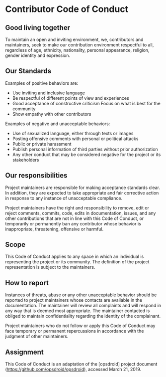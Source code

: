 # Contributor Code of Conduct

## Good living together

To maintain an open and inviting environment, we, contributors and maintainers, seek to make our contribution environment respectful to all, regardless of age, ethnicity, nationality, personal appearance, religion, gender identity and expression.

## Our Standards

Examples of positive behaviors are:

* Use inviting and inclusive language
* Be respectful of different points of view and experiences
* Good acceptance of constructive criticism
Focus on what is best for the community
* Show empathy with other contributors

Examples of negative and unacceptable behaviors:

* Use of sexualized language, either through texts or images
* Posting offensive comments with personal or political attacks
* Public or private harassment
* Publish personal information of third parties without prior authorization
* Any other conduct that may be considered negative for the project or its stakeholders

## Our responsibilities

Project maintainers are responsible for making acceptance standards clear. In addition, they are expected to take appropriate and fair corrective action in response to any instance of unacceptable compliance.

Project maintainers have the right and responsibility to remove, edit or reject comments, commits, code, edits in documentation, issues, and any other contributions that are not in line with this Code of Conduct, or temporarily or permanently ban any contributor whose behavior is inappropriate, threatening, offensive or harmful.

## Scope

This Code of Conduct applies to any space in which an individual is representing the project or its community. The definition of the project representation is subject to the maintainers.

## How to report

Instances of threats, abuse or any other unacceptable behavior should be reported to project maintainers whose contacts are available in the documentation. The maintainer will review all complaints and will respond in any way that is deemed most appropriate. The maintainer contacted is obliged to maintain confidentiality regarding the identity of the complainant.

Project maintainers who do not follow or apply this Code of Conduct may face temporary or permanent repercussions in accordance with the judgment of other maintainers.

## Assignment

This Code of Conduct is an adaptation of the [opsdroid] project document (https://github.com/opsdroid/opsdroid), accessed March 21, 2019.